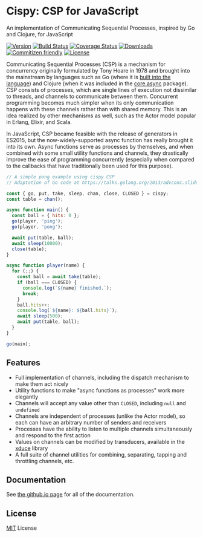 # Cispy: CSP for JavaScript

An implementation of Communicating Sequential Processes, inspired by Go and Clojure, for JavaScript

[![Version](https://img.shields.io/npm/v/cispy.svg)](https://www.npmjs.com/package/cispy)
[![Build Status](https://travis-ci.org/Barandis/cispy.svg?branch=master)](https://travis-ci.org/Barandis/cispy)
[![Coverage Status](https://coveralls.io/repos/github/Barandis/cispy/badge.svg)](https://coveralls.io/github/Barandis/cispy)
[![Downloads](https://img.shields.io/npm/dm/cispy.svg)](http://npm-stats.com/~packages/cispy)
[![Commitizen friendly](https://img.shields.io/badge/commitizen-friendly-brightgreen.svg)](http://commitizen.github.io/cz-cli/)
[![License](https://img.shields.io/github/license/Barandis/cispy.svg)](https://opensource.org/licenses/MIT)

Communicating Sequential Processes (CSP) is a mechanism for concurrency originally formulated by Tony Hoare in 1978 and brought into the mainstream by languages such as Go (where it is [built into the language](https://tour.golang.org/concurrency/1)) and Clojure (when it was included in the [core.async](http://clojure.github.io/core.async) package). CSP consists of processes, which are single lines of execution not dissimilar to threads, and channels to communicate between them. Concurrent programming becomes much simpler when its only communication happens with these channels rather than with shared memory. This is an idea realized by other mechanisms as well, such as the Actor model popular in Erlang, Elixir, and Scala.

In JavaScript, CSP became feasible with the release of generators in ES2015, but the now-widely-supported async function has really brought it into its own. Async functions serve as processes by themselves, and when combined with some small utility functions and channels, they drastically improve the ease of programming concurrently (especially when compared to the callbacks that have traditionally been used for this purpose).

```javascript
// A simple pong example using cispy CSP
// Adaptation of Go code at https://talks.golang.org/2013/advconc.slide#6

const { go, put, take, sleep, chan, close, CLOSED } = cispy;
const table = chan();

async function main() {
  const ball = { hits: 0 };
  go(player, 'ping');
  go(player, 'pong');

  await put(table, ball);
  await sleep(10000);
  close(table);
}

async function player(name) {
  for (;;) {
    const ball = await take(table);
    if (ball === CLOSED) {
      console.log(`${name} finished.`);
      break;
    }
    ball.hits++;
    console.log(`${name}: ${ball.hits}`);
    await sleep(500);
    await put(table, ball);
  }
}

go(main);
```

## Features

- Full implementation of channels, including the dispatch mechanism to make them act nicely
- Utility functions to make "async functions as processes" work more elegantly
- Channels will accept any value other than `CLOSED`, including `null` and `undefined`
- Channels are independent of processes (unlike the Actor model), so each can have an arbitrary number of senders and receivers
- Processes have the ability to listen to multiple channels simultaneously and respond to the first action
- Values on channels can be modified by transducers, available in the [xduce](https://barandis.github.io/xduce) library
- A full suite of channel utilities for combining, separating, tapping and throttling channels, etc.

## Documentation

See [the github.io page](https://barandis.github.io/cispy) for all of the documentation.

## License

[MIT](https://raw.githubusercontent.com/Barandis/cispy/master/LICENSE) License
